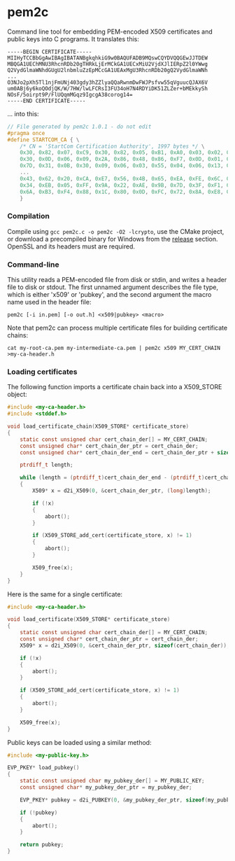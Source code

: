 pem2c
=====

Command line tool for embedding PEM-encoded X509 certificates and public keys into C programs. It translates this:

```
-----BEGIN CERTIFICATE-----
MIIHyTCCBbGgAwIBAgIBATANBgkqhkiG9w0BAQUFADB9MQswCQYDVQQGEwJJTDEW
MBQGA1UEChMNU3RhcnRDb20gTHRkLjErMCkGA1UECxMiU2VjdXJlIERpZ2l0YWwg
Q2VydGlmaWNhdGUgU2lnbmluZzEpMCcGA1UEAxMgU3RhcnRDb20gQ2VydGlmaWNh
...
O3NJo2pXh5Tl1njFmUNj403gdy3hZZlyaQQaRwnmDwFWJPsfvw55qVguucQJAX6V
um0ABj6y6koQOdjQK/W/7HW/lwLFCRsI3FU34oH7N4RDYiDK51ZLZer+bMEkkySh
NOsF/5oirpt9P/FlUQqmMGqz9IgcgA38corog14=
-----END CERTIFICATE-----
```

... into this:

```c
// File generated by pem2c 1.0.1 - do not edit
#pragma once
#define STARTCOM_CA { \
    /* CN = 'StartCom Certification Authority', 1997 bytes */ \
    0x30, 0x82, 0x07, 0xC9, 0x30, 0x82, 0x05, 0xB1, 0xA0, 0x03, 0x02, 0x01, 0x02, 0x02, 0x01, 0x01, \
    0x30, 0x0D, 0x06, 0x09, 0x2A, 0x86, 0x48, 0x86, 0xF7, 0x0D, 0x01, 0x01, 0x05, 0x05, 0x00, 0x30, \
    0x7D, 0x31, 0x0B, 0x30, 0x09, 0x06, 0x03, 0x55, 0x04, 0x06, 0x13, 0x02, 0x49, 0x4C, 0x31, 0x16, \
	...
    0x43, 0x62, 0x20, 0xCA, 0xE7, 0x56, 0x4B, 0x65, 0xEA, 0xFE, 0x6C, 0xC1, 0x24, 0x93, 0x24, 0xA1, \
    0x34, 0xEB, 0x05, 0xFF, 0x9A, 0x22, 0xAE, 0x9B, 0x7D, 0x3F, 0xF1, 0x65, 0x51, 0x0A, 0xA6, 0x30, \
    0x6A, 0xB3, 0xF4, 0x88, 0x1C, 0x80, 0x0D, 0xFC, 0x72, 0x8A, 0xE8, 0x83, 0x5E \
    }
```


### Compilation

Compile using `gcc pem2c.c -o pem2c -O2 -lcrypto`, use the CMake project, or download a precompiled binary for Windows from the [release](https://github.com/mologie/pem2c/releases) section. OpenSSL and its headers must are required.

### Command-line

This utility reads a PEM-encoded file from disk or stdin, and writes a header file to disk or stdout. The first unnamed argument describes the file type, which is either 'x509' or 'pubkey', and the second argument the macro name used in the header file:

`pem2c [-i in.pem] [-o out.h] <x509|pubkey> <macro>`

Note that pem2c can process multiple certificate files for building certificate chains:

`cat my-root-ca.pem my-intermediate-ca.pem | pem2c x509 MY_CERT_CHAIN >my-ca-header.h`

### Loading certificates

The following function imports a certificate chain back into a X509_STORE object:
```c
#include <my-ca-header.h>
#include <stddef.h>

void load_certificate_chain(X509_STORE* certificate_store)
{
    static const unsigned char cert_chain_der[] = MY_CERT_CHAIN;
    const unsigned char* cert_chain_der_ptr = cert_chain_der;
    const unsigned char* cert_chain_der_end = cert_chain_der_ptr + sizeof(cert_chain_der);

    ptrdiff_t length;

    while (length = (ptrdiff_t)cert_chain_der_end - (ptrdiff_t)cert_chain_der_ptr)
    {
        X509* x = d2i_X509(0, &cert_chain_der_ptr, (long)length);

        if (!x)
        {
            abort();
        }

        if (X509_STORE_add_cert(certificate_store, x) != 1)
        {
            abort();
        }

        X509_free(x);
    }
}
```

Here is the same for a single certificate:
```c
#include <my-ca-header.h>

void load_certificate(X509_STORE* certificate_store)
{
    static const unsigned char cert_chain_der[] = MY_CERT_CHAIN;
    const unsigned char* cert_chain_der_ptr = cert_chain_der;
    X509* x = d2i_X509(0, &cert_chain_der_ptr, sizeof(cert_chain_der));

    if (!x)
    {
        abort();
    }

    if (X509_STORE_add_cert(certificate_store, x) != 1)
    {
        abort();
    }

    X509_free(x);
}
```

Public keys can be loaded using a similar method:
```c
#include <my-public-key.h>

EVP_PKEY* load_pubkey()
{
    static const unsigned char my_pubkey_der[] = MY_PUBLIC_KEY;
    const unsigned char* my_pubkey_der_ptr = my_pubkey_der;

    EVP_PKEY* pubkey = d2i_PUBKEY(0, &my_pubkey_der_ptr, sizeof(my_pubkey_der));

    if (!pubkey)
    {
        abort();
    }

    return pubkey;
}
```
